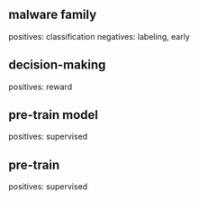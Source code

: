 ## malware family
positives: classification
negatives: labeling, early
## decision-making
positives: reward
## pre-train model
positives: supervised
## pre-train
positives: supervised